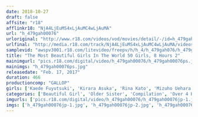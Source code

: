 ```yaml
---
date: 2018-10-27
draft: false
affsite: "r18"
afflinkr18: "NjA4LjEuMS4xLjAuMC4wLjAuMA"
url: "h_479gah00076"
urloriginal: "http://www.r18.com/videos/vod/movies/detail/-/id=h_479gah00076"
urlfinal: "http://media.r18.com/track/NjA4LjEuMS4xLjAuMC4wLjAuMA/videos/vod/movies/detail/-/id=h_479gah00076"
samplevid: "awspv3001.r18.com/litevideo/freepv/h/h_4/h_479gah076/h_479gah076_dmb_w.mp4"
title: "The Most Beautiful Girls In The World 50 Girls, 8 Hours 2"
mainimgurl: "pics.r18.com/digital/video/h_479gah00076/h_479gah00076ps.jpg"
mainimgs: "h_479gah00076ps.jpg"
releasedate: "Feb. 17, 2017"
duration: 466
productioncomp: "GALLOP"
girls: ['Kaede Fuyutsuki', 'Kirara Asuka', 'Rina Kato', 'Mizuho Uehara', 'Mao Hamasaki', 'Shunka Ayami', 'Airi Suzumura', 'Ai Yuzuki', 'Erika Momotani', 'Nozomi Kitano']
categories: ['Beautiful Girl', 'Older Sister', 'Compilation', 'Over 4 Hours', 'Hi-Def']
imgurls: ['pics.r18.com/digital/video/h_479gah00076/h_479gah00076jp-1.jpg', 'pics.r18.com/digital/video/h_479gah00076/h_479gah00076jp-2.jpg', 'pics.r18.com/digital/video/h_479gah00076/h_479gah00076jp-3.jpg', 'pics.r18.com/digital/video/h_479gah00076/h_479gah00076jp-4.jpg', 'pics.r18.com/digital/video/h_479gah00076/h_479gah00076jp-5.jpg', 'pics.r18.com/digital/video/h_479gah00076/h_479gah00076jp-6.jpg', 'pics.r18.com/digital/video/h_479gah00076/h_479gah00076jp-7.jpg', 'pics.r18.com/digital/video/h_479gah00076/h_479gah00076jp-8.jpg', 'pics.r18.com/digital/video/h_479gah00076/h_479gah00076jp-9.jpg', 'pics.r18.com/digital/video/h_479gah00076/h_479gah00076jp-10.jpg', 'pics.r18.com/digital/video/h_479gah00076/h_479gah00076jp-11.jpg', 'pics.r18.com/digital/video/h_479gah00076/h_479gah00076jp-12.jpg', 'pics.r18.com/digital/video/h_479gah00076/h_479gah00076jp-13.jpg', 'pics.r18.com/digital/video/h_479gah00076/h_479gah00076jp-14.jpg', 'pics.r18.com/digital/video/h_479gah00076/h_479gah00076jp-15.jpg', 'pics.r18.com/digital/video/h_479gah00076/h_479gah00076jp-16.jpg', 'pics.r18.com/digital/video/h_479gah00076/h_479gah00076jp-17.jpg', 'pics.r18.com/digital/video/h_479gah00076/h_479gah00076jp-18.jpg', 'pics.r18.com/digital/video/h_479gah00076/h_479gah00076jp-19.jpg', 'pics.r18.com/digital/video/h_479gah00076/h_479gah00076jp-20.jpg']
imgs: ['h_479gah00076jp-1.jpg', 'h_479gah00076jp-2.jpg', 'h_479gah00076jp-3.jpg', 'h_479gah00076jp-4.jpg', 'h_479gah00076jp-5.jpg', 'h_479gah00076jp-6.jpg', 'h_479gah00076jp-7.jpg', 'h_479gah00076jp-8.jpg', 'h_479gah00076jp-9.jpg', 'h_479gah00076jp-10.jpg', 'h_479gah00076jp-11.jpg', 'h_479gah00076jp-12.jpg', 'h_479gah00076jp-13.jpg', 'h_479gah00076jp-14.jpg', 'h_479gah00076jp-15.jpg', 'h_479gah00076jp-16.jpg', 'h_479gah00076jp-17.jpg', 'h_479gah00076jp-18.jpg', 'h_479gah00076jp-19.jpg', 'h_479gah00076jp-20.jpg']
---
```

